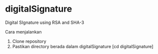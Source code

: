 # digitalSignature
Digital SIgnature using RSA and SHA-3

Cara menjalankan
1. Clone repository
2. Pastikan directory berada dalam digitalSignature [cd digitalSignature]
